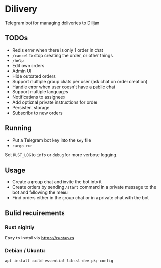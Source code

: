 # Dilivery
Telegram bot for managing deliveries to Dilijan

## TODOs
 - Redis error when there is only 1 order in chat
 - `/cancel` to stop creating the order, or other things
 - `/help`
 - Edit own orders
 - Admin UI
 - Hide outdated orders
 - Support multiple group chats per user (ask chat on order creation)
 - Handle error when user doesn't have a public chat
 - Support multiple languages
 - Notifications to assignees
 - Add optional private instructions for order
 - Persistent storage
 - Subscribe to new orders

## Running
- Put a Telegram bot key into the `key` file
- `cargo run`

Set `RUST_LOG` to `info` or `debug` for more verbose logging.

## Usage
 - Create a group chat and invite the bot into it
 - Create orders by sending `/start` command in a private message to the bot
   and following the menu
- Find orders either in the group chat or in a private chat with the bot

## Bulid requirements
### Rust nightly
Easy to install via https://rustup.rs

### Debian / Ubuntu
```sh
apt install build-essential libssl-dev pkg-config
```
